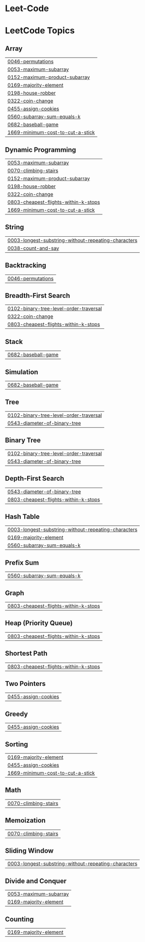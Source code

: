 # Leet-Code
<!---LeetCode Topics Start-->
# LeetCode Topics
## Array
|  |
| ------- |
| [0046-permutations](https://github.com/Rishi-scse/Leet-Code/tree/master/0046-permutations) |
| [0053-maximum-subarray](https://github.com/Rishi-scse/Leet-Code/tree/master/0053-maximum-subarray) |
| [0152-maximum-product-subarray](https://github.com/Rishi-scse/Leet-Code/tree/master/0152-maximum-product-subarray) |
| [0169-majority-element](https://github.com/Rishi-scse/Leet-Code/tree/master/0169-majority-element) |
| [0198-house-robber](https://github.com/Rishi-scse/Leet-Code/tree/master/0198-house-robber) |
| [0322-coin-change](https://github.com/Rishi-scse/Leet-Code/tree/master/0322-coin-change) |
| [0455-assign-cookies](https://github.com/Rishi-scse/Leet-Code/tree/master/0455-assign-cookies) |
| [0560-subarray-sum-equals-k](https://github.com/Rishi-scse/Leet-Code/tree/master/0560-subarray-sum-equals-k) |
| [0682-baseball-game](https://github.com/Rishi-scse/Leet-Code/tree/master/0682-baseball-game) |
| [1669-minimum-cost-to-cut-a-stick](https://github.com/Rishi-scse/Leet-Code/tree/master/1669-minimum-cost-to-cut-a-stick) |
## Dynamic Programming
|  |
| ------- |
| [0053-maximum-subarray](https://github.com/Rishi-scse/Leet-Code/tree/master/0053-maximum-subarray) |
| [0070-climbing-stairs](https://github.com/Rishi-scse/Leet-Code/tree/master/0070-climbing-stairs) |
| [0152-maximum-product-subarray](https://github.com/Rishi-scse/Leet-Code/tree/master/0152-maximum-product-subarray) |
| [0198-house-robber](https://github.com/Rishi-scse/Leet-Code/tree/master/0198-house-robber) |
| [0322-coin-change](https://github.com/Rishi-scse/Leet-Code/tree/master/0322-coin-change) |
| [0803-cheapest-flights-within-k-stops](https://github.com/Rishi-scse/Leet-Code/tree/master/0803-cheapest-flights-within-k-stops) |
| [1669-minimum-cost-to-cut-a-stick](https://github.com/Rishi-scse/Leet-Code/tree/master/1669-minimum-cost-to-cut-a-stick) |
## String
|  |
| ------- |
| [0003-longest-substring-without-repeating-characters](https://github.com/Rishi-scse/Leet-Code/tree/master/0003-longest-substring-without-repeating-characters) |
| [0038-count-and-say](https://github.com/Rishi-scse/Leet-Code/tree/master/0038-count-and-say) |
## Backtracking
|  |
| ------- |
| [0046-permutations](https://github.com/Rishi-scse/Leet-Code/tree/master/0046-permutations) |
## Breadth-First Search
|  |
| ------- |
| [0102-binary-tree-level-order-traversal](https://github.com/Rishi-scse/Leet-Code/tree/master/0102-binary-tree-level-order-traversal) |
| [0322-coin-change](https://github.com/Rishi-scse/Leet-Code/tree/master/0322-coin-change) |
| [0803-cheapest-flights-within-k-stops](https://github.com/Rishi-scse/Leet-Code/tree/master/0803-cheapest-flights-within-k-stops) |
## Stack
|  |
| ------- |
| [0682-baseball-game](https://github.com/Rishi-scse/Leet-Code/tree/master/0682-baseball-game) |
## Simulation
|  |
| ------- |
| [0682-baseball-game](https://github.com/Rishi-scse/Leet-Code/tree/master/0682-baseball-game) |
## Tree
|  |
| ------- |
| [0102-binary-tree-level-order-traversal](https://github.com/Rishi-scse/Leet-Code/tree/master/0102-binary-tree-level-order-traversal) |
| [0543-diameter-of-binary-tree](https://github.com/Rishi-scse/Leet-Code/tree/master/0543-diameter-of-binary-tree) |
## Binary Tree
|  |
| ------- |
| [0102-binary-tree-level-order-traversal](https://github.com/Rishi-scse/Leet-Code/tree/master/0102-binary-tree-level-order-traversal) |
| [0543-diameter-of-binary-tree](https://github.com/Rishi-scse/Leet-Code/tree/master/0543-diameter-of-binary-tree) |
## Depth-First Search
|  |
| ------- |
| [0543-diameter-of-binary-tree](https://github.com/Rishi-scse/Leet-Code/tree/master/0543-diameter-of-binary-tree) |
| [0803-cheapest-flights-within-k-stops](https://github.com/Rishi-scse/Leet-Code/tree/master/0803-cheapest-flights-within-k-stops) |
## Hash Table
|  |
| ------- |
| [0003-longest-substring-without-repeating-characters](https://github.com/Rishi-scse/Leet-Code/tree/master/0003-longest-substring-without-repeating-characters) |
| [0169-majority-element](https://github.com/Rishi-scse/Leet-Code/tree/master/0169-majority-element) |
| [0560-subarray-sum-equals-k](https://github.com/Rishi-scse/Leet-Code/tree/master/0560-subarray-sum-equals-k) |
## Prefix Sum
|  |
| ------- |
| [0560-subarray-sum-equals-k](https://github.com/Rishi-scse/Leet-Code/tree/master/0560-subarray-sum-equals-k) |
## Graph
|  |
| ------- |
| [0803-cheapest-flights-within-k-stops](https://github.com/Rishi-scse/Leet-Code/tree/master/0803-cheapest-flights-within-k-stops) |
## Heap (Priority Queue)
|  |
| ------- |
| [0803-cheapest-flights-within-k-stops](https://github.com/Rishi-scse/Leet-Code/tree/master/0803-cheapest-flights-within-k-stops) |
## Shortest Path
|  |
| ------- |
| [0803-cheapest-flights-within-k-stops](https://github.com/Rishi-scse/Leet-Code/tree/master/0803-cheapest-flights-within-k-stops) |
## Two Pointers
|  |
| ------- |
| [0455-assign-cookies](https://github.com/Rishi-scse/Leet-Code/tree/master/0455-assign-cookies) |
## Greedy
|  |
| ------- |
| [0455-assign-cookies](https://github.com/Rishi-scse/Leet-Code/tree/master/0455-assign-cookies) |
## Sorting
|  |
| ------- |
| [0169-majority-element](https://github.com/Rishi-scse/Leet-Code/tree/master/0169-majority-element) |
| [0455-assign-cookies](https://github.com/Rishi-scse/Leet-Code/tree/master/0455-assign-cookies) |
| [1669-minimum-cost-to-cut-a-stick](https://github.com/Rishi-scse/Leet-Code/tree/master/1669-minimum-cost-to-cut-a-stick) |
## Math
|  |
| ------- |
| [0070-climbing-stairs](https://github.com/Rishi-scse/Leet-Code/tree/master/0070-climbing-stairs) |
## Memoization
|  |
| ------- |
| [0070-climbing-stairs](https://github.com/Rishi-scse/Leet-Code/tree/master/0070-climbing-stairs) |
## Sliding Window
|  |
| ------- |
| [0003-longest-substring-without-repeating-characters](https://github.com/Rishi-scse/Leet-Code/tree/master/0003-longest-substring-without-repeating-characters) |
## Divide and Conquer
|  |
| ------- |
| [0053-maximum-subarray](https://github.com/Rishi-scse/Leet-Code/tree/master/0053-maximum-subarray) |
| [0169-majority-element](https://github.com/Rishi-scse/Leet-Code/tree/master/0169-majority-element) |
## Counting
|  |
| ------- |
| [0169-majority-element](https://github.com/Rishi-scse/Leet-Code/tree/master/0169-majority-element) |
<!---LeetCode Topics End-->